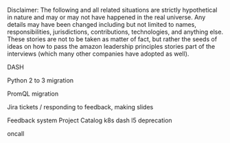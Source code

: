 
Disclaimer:
The following and all related situations are strictly hypothetical in nature and may or may not have happened in the real universe. Any details may have been changed including but not limited to names, responsibilities, jurisdictions, contributions, technologies, and anything else. These stories are not to be taken as matter of fact, but rather the seeds of ideas on how to pass the amazon leadership principles stories part of the interviews (which many other companies have adopted as well).




DASH

Python 2 to 3 migration

PromQL migration

Jira tickets / responding to feedback, making slides




Feedback system
Project Catalog
k8s dash
l5 deprecation

oncall
